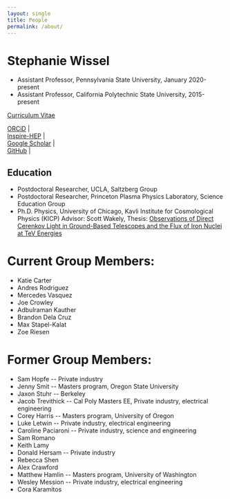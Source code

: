 ```yaml
---
layout: single
title: People
permalink: /about/
---
```


Stephanie Wissel
==================
+ Assistant Professor, Pennsylvania State University, January 2020-present  
+ Assistant Professor, California Polytechnic State University, 2015-present  
  
[Curriculum Vitae](../assets/images/swissel_CV.pdf)  
  
  
[ORCiD](https://orcid.org/0000-0003-0569-6978) \|  
[Inspire-HEP](https://labs.inspirehep.net/authors/1050673) \|  
[Google Scholar](https://scholar.google.com/citations?user=RZAmpswAAAAJ&hl=en) \|   
[GitHub](https://github.com/swissel) \|  



Education
----------
+ Postdoctoral Researcher, UCLA, Saltzberg Group
+ Postdoctoral Researcher, Princeton Plasma Physics Laboratory, Science Education Group
+ Ph.D. Physics, University of Chicago, Kavli Institute for Cosmological Physics (KICP) Advisor: Scott Wakely, Thesis: [Observations of Direct Cerenkov Light in Ground-Based Telescopes and the Flux of Iron Nuclei at TeV Energies](https://search.proquest.com/docview/610057950)

Current Group Members:
=====================
+ Katie Carter
+ Andres Rodriguez
+ Mercedes Vasquez
+ Joe Crowley
+ Adbulraman Kauther
+ Brandon Dela Cruz
+ Max Stapel-Kalat
+ Zoe Riesen

Former Group Members:
====================
+ Sam Hopfe -- Private industry
+ Jenny Smit -- Masters program, Oregon State University
+ Jaxon Stuhr -- Berkeley
+ Jacob Trevithick -- Cal Poly Masters EE, Private industry, electrical engineering
+ Corey Harris -- Masters program, University of Oregon
+ Luke Letwin -- Private industry, electrical engineering
+ Caroline Paciaroni -- Private industry, science and engineering
+ Sam Romano
+ Keith Lamy
+ Donald Hersam -- Private industry
+ Rebecca Shen
+ Alex Crawford
+ Matthew Hamlin -- Masters program, University of Washington
+ Wesley Mession -- Private industry, electrical engineering
+ Cora Karamitos

